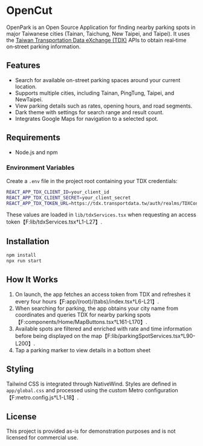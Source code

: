 # OpenCut

OpenPark is an Open Source Application for finding nearby parking spots in major Taiwanese cities (Tainan, Taichung, New Taipei, and Taipei). It uses the [Taiwan Transportation Data eXchange (TDX)](https://tdx.transportdata.tw/) APIs to obtain real‑time on‑street parking information.

## Features

- Search for available on-street parking spaces around your current location.
- Supports multiple cities, including Tainan, PingTung, Taipei, and NewTaipei.
- View parking details such as rates, opening hours, and road segments.
- Dark theme with settings for search range and result count.
- Integrates Google Maps for navigation to a selected spot.

## Requirements

- Node.js and npm

### Environment Variables

Create a `.env` file in the project root containing your TDX credentials:

```bash
REACT_APP_TDX_CLIENT_ID=your_client_id
REACT_APP_TDX_CLIENT_SECRET=your_client_secret
REACT_APP_TDX_TOKEN_URL=https://tdx.transportdata.tw/auth/realms/TDXConnect/protocol/openid-connect/token
```

These values are loaded in `lib/tdxServices.tsx` when requesting an access token【F:lib/tdxServices.tsx†L1-L27】.

## Installation

```bash
npm install
npx run start
```

## How It Works

1. On launch, the app fetches an access token from TDX and refreshes it every four hours【F:app/(root)/(tabs)/index.tsx†L6-L21】.
2. When searching for parking, the app obtains your city name from coordinates and queries TDX for nearby parking spots【F:components/Home/MapButtons.tsx†L161-L170】.
3. Available spots are filtered and enriched with rate and time information before being displayed on the map【F:lib/parkingSpotServices.tsx†L90-L200】.
4. Tap a parking marker to view details in a bottom sheet

## Styling

Tailwind CSS is integrated through NativeWind. Styles are defined in `app/global.css` and processed using the custom Metro configuration【F:metro.config.js†L1-L18】.

## License

This project is provided as-is for demonstration purposes and is not licensed for commercial use.
